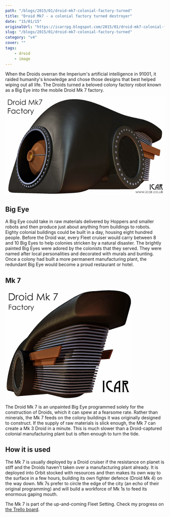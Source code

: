 ```yaml
---
path: "/blogs/2015/01/droid-mk7-colonial-factory-turned"
title: "Droid Mk7 - a colonial factory turned destroyer"
date: "15/01/15"
originalUrl: "https://icarrpg.blogspot.com/2015/01/droid-mk7-colonial-factory-turned.html"
slug: "/blogs/2015/01/droid-mk7-colonial-factory-turned"
category: "v4"
cover: ""
tags:
    - droid
    - image
---
```

When the Droids overran the Imperium's artificial intelligence in 91001, it raided humanity's knowledge and chose those designs that best helped wiping out all life. The Droids turned a beloved colony factory robot known as a Big Eye into the mobile Droid Mk 7 factory.  

![The Droid Mk 7, once affectionately known as a Big Eye](./images/droid-mk7-factory.jpg)

## Big Eye

A Big Eye could take in raw materials delivered by Hoppers and smaller robots and then produce just about anything from buildings to robots. Eighty colonial buildings could be built in a day, housing eight hundred people. Before the Droid war, every Fleet cruiser would carry between 8 and 10 Big Eyes to help colonies stricken by a natural disaster. The brightly painted Big Eyes were adored by the colonists that they served. They were named after local personalities and decorated with murals and bunting. Once a colony had built a more permanent manufacturing plant, the redundant Big Eye would become a proud restaurant or hotel. 

## Mk 7

![The Droid Mk 7 from the rear](./images/droid-mk7-factory-rear.jpg)

The Droid Mk 7 is an unpainted Big Eye programmed solely for the construction of Droids, which it can spew at a fearsome rate. Rather than minerals, the Mk 7 feeds on the colony buildings it was originally designed to construct. If the supply of raw materials is slick enough, the Mk 7 can create a Mk 3 Droid in a minute. This is much slower than a Droid-captured colonial manufacturing plant but is often enough to turn the tide. 

## How it is used

The Mk 7 is usually deployed by a Droid cruiser if the resistance on planet is stiff and the Droids haven't taken over a manufacturing plant already. It is deployed into Orbit stocked with resources and then makes its own way to the surface in a few hours, building its own fighter defence (Droid Mk 4) on the way down. Mk 7s prefer to circle the edge of the city (an echo of their original programming) and will build a workforce of Mk 1s to feed its enormous gaping mouth.  

The Mk 7 is part of the up-and-coming Fleet Setting. Check my progress on [the Trello board](https://trello.com/b/46BJhlX1/icar-the-sci-fi-rpg).